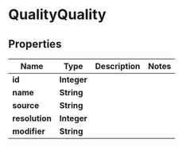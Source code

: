 # QualityQuality

## Properties
Name | Type | Description | Notes
------------ | ------------- | ------------- | -------------
**id** | **Integer** |  | 
**name** | **String** |  | 
**source** | **String** |  | 
**resolution** | **Integer** |  | 
**modifier** | **String** |  | 
